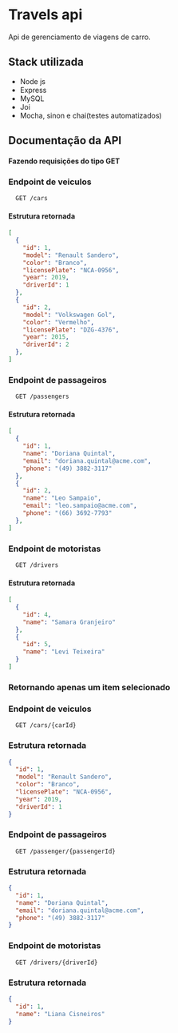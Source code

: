 
# Travels api

Api de gerenciamento de viagens de carro.


## Stack utilizada


- Node js
- Express
- MySQL
- Joi
- Mocha, sinon e chai(testes automatizados)


## Documentação da API

#### Fazendo requisições do tipo GET

### Endpoint de veiculos

```http
  GET /cars
```

#### Estrutura retornada

```json
[
  {
    "id": 1,
    "model": "Renault Sandero",
    "color": "Branco",
    "licensePlate": "NCA-0956",
    "year": 2019,
    "driverId": 1
  },
  {
    "id": 2,
    "model": "Volkswagen Gol",
    "color": "Vermelho",
    "licensePlate": "DZG-4376",
    "year": 2015,
    "driverId": 2
  },
]
```

### Endpoint de passageiros

```http
  GET /passengers
```

#### Estrutura retornada


```json
[
  {
    "id": 1,
    "name": "Doriana Quintal",
    "email": "doriana.quintal@acme.com",
    "phone": "(49) 3882-3117"
  },
  {
    "id": 2,
    "name": "Leo Sampaio",
    "email": "leo.sampaio@acme.com",
    "phone": "(66) 3692-7793"
  },
]
```

### Endpoint de motoristas


```http
  GET /drivers
```

#### Estrutura retornada


```json
[
  {
    "id": 4,
    "name": "Samara Granjeiro"
  },
  {
    "id": 5,
    "name": "Levi Teixeira"
  }
]
```

### Retornando apenas um item selecionado
### Endpoint de veiculos
```http
  GET /cars/{carId}
```

### Estrutura retornada

```json
{
  "id": 1,
  "model": "Renault Sandero",
  "color": "Branco",
  "licensePlate": "NCA-0956",
  "year": 2019,
  "driverId": 1
}
```
### Endpoint de passageiros
```http
  GET /passenger/{passengerId}
```

### Estrutura retornada

```json
{
  "id": 1,
  "name": "Doriana Quintal",
  "email": "doriana.quintal@acme.com",
  "phone": "(49) 3882-3117"
}
```

### Endpoint de motoristas

```http
  GET /drivers/{driverId}
```

### Estrutura retornada

```json
{
  "id": 1,
  "name": "Liana Cisneiros"
}
```
